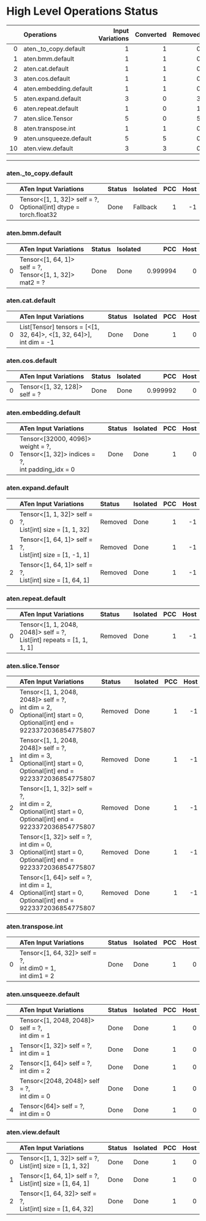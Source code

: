 # High Level Operations Status
|    | Operations             |   Input Variations |   Converted |   Removed |   Fallback | Completed   |   Score |
|---:|:-----------------------|-------------------:|------------:|----------:|-----------:|:------------|--------:|
|  0 | aten._to_copy.default  |                  1 |           1 |         0 |          0 | ✅          |       1 |
|  1 | aten.bmm.default       |                  1 |           1 |         0 |          0 | ✅          |       1 |
|  2 | aten.cat.default       |                  1 |           1 |         0 |          0 | ✅          |       1 |
|  3 | aten.cos.default       |                  1 |           1 |         0 |          0 | ✅          |       1 |
|  4 | aten.embedding.default |                  1 |           1 |         0 |          0 | ✅          |       1 |
|  5 | aten.expand.default    |                  3 |           0 |         3 |          0 | ✅          |       1 |
|  6 | aten.repeat.default    |                  1 |           0 |         1 |          0 | ✅          |       1 |
|  7 | aten.slice.Tensor      |                  5 |           0 |         5 |          0 | ✅          |       1 |
|  8 | aten.transpose.int     |                  1 |           1 |         0 |          0 | ✅          |       1 |
|  9 | aten.unsqueeze.default |                  5 |           5 |         0 |          0 | ✅          |       1 |
| 10 | aten.view.default      |                  3 |           3 |         0 |          0 | ✅          |       1 |
***
### aten._to_copy.default
|    | ATen Input Variations                                               | Status   | Isolated   |   PCC |   Host |
|---:|:--------------------------------------------------------------------|:---------|:-----------|------:|-------:|
|  0 | Tensor<[1, 1, 32]> self = ?,<br>Optional[int] dtype = torch.float32 | Done     | Fallback   |     1 |     -1 |
### aten.bmm.default
|    | ATen Input Variations                                       | Status   | Isolated   |      PCC |   Host |
|---:|:------------------------------------------------------------|:---------|:-----------|---------:|-------:|
|  0 | Tensor<[1, 64, 1]> self = ?,<br>Tensor<[1, 1, 32]> mat2 = ? | Done     | Done       | 0.999994 |      0 |
### aten.cat.default
|    | ATen Input Variations                                                  | Status   | Isolated   |   PCC |   Host |
|---:|:-----------------------------------------------------------------------|:---------|:-----------|------:|-------:|
|  0 | List[Tensor] tensors = [<[1, 32, 64]>, <[1, 32, 64]>],<br>int dim = -1 | Done     | Done       |     1 |      0 |
### aten.cos.default
|    | ATen Input Variations         | Status   | Isolated   |      PCC |   Host |
|---:|:------------------------------|:---------|:-----------|---------:|-------:|
|  0 | Tensor<[1, 32, 128]> self = ? | Done     | Done       | 0.999992 |      0 |
### aten.embedding.default
|    | ATen Input Variations                                                                    | Status   | Isolated   |   PCC |   Host |
|---:|:-----------------------------------------------------------------------------------------|:---------|:-----------|------:|-------:|
|  0 | Tensor<[32000, 4096]> weight = ?,<br>Tensor<[1, 32]> indices = ?,<br>int padding_idx = 0 | Done     | Done       |     1 |      0 |
### aten.expand.default
|    | ATen Input Variations                                       | Status   | Isolated   |   PCC |   Host |
|---:|:------------------------------------------------------------|:---------|:-----------|------:|-------:|
|  0 | Tensor<[1, 1, 32]> self = ?,<br>List[int] size = [1, 1, 32] | Removed  | Done       |     1 |     -1 |
|  1 | Tensor<[1, 64, 1]> self = ?,<br>List[int] size = [1, -1, 1] | Removed  | Done       |     1 |     -1 |
|  2 | Tensor<[1, 64, 1]> self = ?,<br>List[int] size = [1, 64, 1] | Removed  | Done       |     1 |     -1 |
### aten.repeat.default
|    | ATen Input Variations                                                    | Status   | Isolated   |   PCC |   Host |
|---:|:-------------------------------------------------------------------------|:---------|:-----------|------:|-------:|
|  0 | Tensor<[1, 1, 2048, 2048]> self = ?,<br>List[int] repeats = [1, 1, 1, 1] | Removed  | Done       |     1 |     -1 |
### aten.slice.Tensor
|    | ATen Input Variations                                                                                                       | Status   | Isolated   |   PCC |   Host |
|---:|:----------------------------------------------------------------------------------------------------------------------------|:---------|:-----------|------:|-------:|
|  0 | Tensor<[1, 1, 2048, 2048]> self = ?,<br>int dim = 2,<br>Optional[int] start = 0,<br>Optional[int] end = 9223372036854775807 | Removed  | Done       |     1 |     -1 |
|  1 | Tensor<[1, 1, 2048, 2048]> self = ?,<br>int dim = 3,<br>Optional[int] start = 0,<br>Optional[int] end = 9223372036854775807 | Removed  | Done       |     1 |     -1 |
|  2 | Tensor<[1, 1, 32]> self = ?,<br>int dim = 2,<br>Optional[int] start = 0,<br>Optional[int] end = 9223372036854775807         | Removed  | Done       |     1 |     -1 |
|  3 | Tensor<[1, 32]> self = ?,<br>int dim = 0,<br>Optional[int] start = 0,<br>Optional[int] end = 9223372036854775807            | Removed  | Done       |     1 |     -1 |
|  4 | Tensor<[1, 64]> self = ?,<br>int dim = 1,<br>Optional[int] start = 0,<br>Optional[int] end = 9223372036854775807            | Removed  | Done       |     1 |     -1 |
### aten.transpose.int
|    | ATen Input Variations                                          | Status   | Isolated   |   PCC |   Host |
|---:|:---------------------------------------------------------------|:---------|:-----------|------:|-------:|
|  0 | Tensor<[1, 64, 32]> self = ?,<br>int dim0 = 1,<br>int dim1 = 2 | Done     | Done       |     1 |      0 |
### aten.unsqueeze.default
|    | ATen Input Variations                            | Status   | Isolated   |   PCC |   Host |
|---:|:-------------------------------------------------|:---------|:-----------|------:|-------:|
|  0 | Tensor<[1, 2048, 2048]> self = ?,<br>int dim = 1 | Done     | Done       |     1 |      0 |
|  1 | Tensor<[1, 32]> self = ?,<br>int dim = 1         | Done     | Done       |     1 |      0 |
|  2 | Tensor<[1, 64]> self = ?,<br>int dim = 2         | Done     | Done       |     1 |      0 |
|  3 | Tensor<[2048, 2048]> self = ?,<br>int dim = 0    | Done     | Done       |     1 |      0 |
|  4 | Tensor<[64]> self = ?,<br>int dim = 0            | Done     | Done       |     1 |      0 |
### aten.view.default
|    | ATen Input Variations                                         | Status   | Isolated   |   PCC |   Host |
|---:|:--------------------------------------------------------------|:---------|:-----------|------:|-------:|
|  0 | Tensor<[1, 1, 32]> self = ?,<br>List[int] size = [1, 1, 32]   | Done     | Done       |     1 |      0 |
|  1 | Tensor<[1, 64, 1]> self = ?,<br>List[int] size = [1, 64, 1]   | Done     | Done       |     1 |      0 |
|  2 | Tensor<[1, 64, 32]> self = ?,<br>List[int] size = [1, 64, 32] | Done     | Done       |     1 |      0 |

